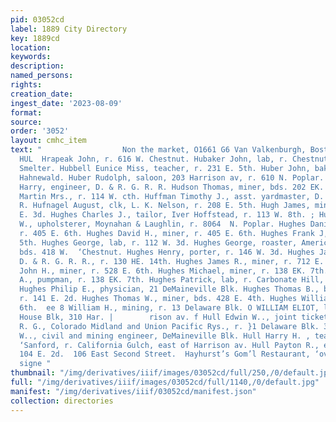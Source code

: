 ```yaml
---
pid: 03052cd
label: 1889 City Directory
key: 1889cd
location: 
keywords: 
description: 
named_persons: 
rights: 
creation_date: 
ingest_date: '2023-08-09'
format: 
source: 
order: '3052'
layout: cmhc_item
text: "                  Non the market, O1661 G6 Van Valkenburgh, Boston ax HRA 144
  HUL  Hrapeak John, r. 616 W. Chestnut. Hubaker John, lab, r. Chestnut, nr. La Plata
  Smelter. Hubbell Eunice Miss, teacher, r. 231 E. 5th. Huber John, baker, Robert
  Hahnewald. Huber Rudolph, saloon, 203 Harrison av, r. 610 N. Poplar. Huddleston
  Harry, engineer, D. & R. G. R. R. Hudson Thomas, miner, bds. 202 EK. 3d. Huffman
  Martin Mrs., r. 114 W. cth. Huffman Timothy J., asst. yardmaster, D. & R. G. R.
  R. Hufnagel August, clk, L. K. Nelson, r. 208 E. 5th. Hugh James, miner, bds. 141
  E. 3d. Hughes Charles J., tailor, Iver Hoffstead, r. 113 W. 8th. ; Hughes Charles
  W., upholsterer, Moynahan & Laughlin, r. 8064  N. Poplar. Hughes Daniel, miner,
  r. 405 E. 6th. Hughes David H., miner, r. 405 E. 6th. Hughes Frank J,, r. 712 E.
  5th. Hughes George, lab, r. 112 W. 3d. Hughes George, roaster, American Smelter,
  bds. 418 W.  ‘Chestnut. Hughes Henry, porter, r. 146 W. 3d. Hughes James M., collector,
  D. & R. G. R. R., r. 130 HE. 14th. Hughes James R., miner, r. 712 E. 5th. / Hughes
  John H., miner, r. 528 E. 6th. Hughes Michael, miner, r. 138 EK. 7th. Hughes Michael
  A., pumpman, r. 138 EK. 7th. Hughes Patrick, lab, r. Carbonate Hill, above reservoir.
  Hughes Philip E., physician, 21 DeMaineville Blk. Hughes Thomas B., bkkpr, B. Leppel,
  r. 141 E. 2d. Hughes Thomas W., miner, bds. 428 E. 4th. Hughes William, r. 405 EH.
  6th.  ee 8 William H., mining, r. 13 Delaware Blk. O WILLIAM ELIOT, lawyer, Opera
  House Blk, 310 Har. |        rison av. f Hull Edwin W.., joint ticket clk, D. &
  R. G., Colorado Midland and Union Pacific Rys., r. }1 Delaware Blk. 3 Hull George
  W.., civil and mining engineer, DeMaineville Blk. Hull Harry H. , teamster, J. W.
  ‘Sanford, r. California Gulch, east of Harrison av. Hull Payton R., engineer, r.
  104 E. 2d.  106 East Second Street.  Hayhurst’s Gom’l Restaurant, ‘oven Day ena
  signe "
thumbnail: "/img/derivatives/iiif/images/03052cd/full/250,/0/default.jpg"
full: "/img/derivatives/iiif/images/03052cd/full/1140,/0/default.jpg"
manifest: "/img/derivatives/iiif/03052cd/manifest.json"
collection: directories
---
```


